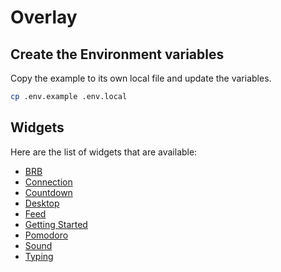 # Overlay

## Create the Environment variables
Copy the example to its own local file and update the variables.
```sh
cp .env.example .env.local
```

## Widgets
Here are the list of widgets that are available:
- [BRB](https://overlay.boseriko.com/widget/brb)
- [Connection](https://overlay.boseriko.com/widget/connection)
- [Countdown](https://overlay.boseriko.com/widget/countdown)
- [Desktop](https://overlay.boseriko.com/widget/desktop)
- [Feed](https://overlay.boseriko.com/widget/feed)
- [Getting Started](https://overlay.boseriko.com/widget/getting-started)
- [Pomodoro](https://overlay.boseriko.com/widget/pomodoro)
- [Sound](https://overlay.boseriko.com/widget/sound)
- [Typing](https://overlay.boseriko.com/widget/typing)
